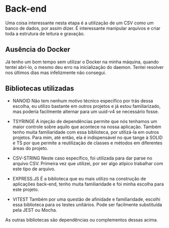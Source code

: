 # Back-end
Uma coisa interessante nesta etapa é a utilização de um CSV como um banco de dados, por assim dizer. É interessante manipular arquivos e criar toda a estrutura de leitura e gravação.

## Ausência do Docker
Já tenho um bom tempo sem utilizar o Docker na minha máquina, quando tentei abrí-lo, o mesmo deu erro na inicialização do daemon. Tentei resolver nos últimos dias mas infelizmente não consegui.

## Bibliotecas utilizadas
* NANOID
Não tem nenhum motivo técnico específico por trás dessa escolha, eu utilizo bastante em outros projetos e já estou familiarizado, mas poderia facilmente alternar para um uuid-v4 se necessário fosse.

* TSYRINGE
A injeção de dependências permite que nós tenhamos um maior controle sobre aquilo que acontece na nossa aplicação. Também tenho muita familiaridade com essa biblioteca, por utilizá-la em outros projetos. Para mim, até então, ela é indispensável no que tange à SOLID e TS por que permite a reutilização de classes e métodos em diferentes áreas do projeto.

* CSV-STRING
Neste caso específico, foi utilizada para dar parse no arquivo CSV. Primeira vez que utilizei, por ser algo atípico trabalhar com este tipo de arquivo.

* EXPRESS.JS
É a biblioteca que eu mais utilizo na construção de aplicações back-end, tenho muita familiaridade e foi minha escolha para este projeto.

* VITEST
Também por uma questão de afinidade e familiaridade, escolhi essa biblioteca para os testes unitários. Pode ser facilmente substituída pela JEST ou Mocha.

As outras bibliotecas são dependências ou complementos dessas acima.


